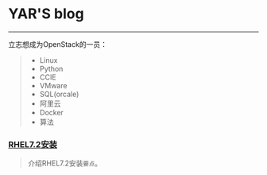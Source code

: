 # YAR'S blog

------

立志想成为OpenStack的一员：

> * Linux
> * Python
> * CCIE
> * VMware 
> * SQL(orcale)
> * 阿里云
> * Docker
> * 算法

### [RHEL7.2安装](https://github.com/yarishidai/yarishidai.github.io/blob/master/blog/2017/4%E6%9C%88/linux/RHEL7.2/Install_RHEL7.2.md)

> 介绍RHEL7.2安装`要点`。

